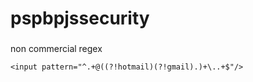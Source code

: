 # pspbpjssecurity

###
non commercial regex
```
<input pattern="^.+@((?!hotmail)(?!gmail).)+\..+$"/>
```
